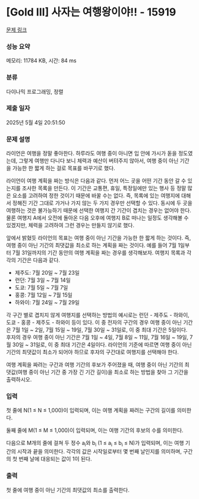 # [Gold III] 사자는 여행왕이야!! - 15919 

[문제 링크](https://www.acmicpc.net/problem/15919) 

### 성능 요약

메모리: 11784 KB, 시간: 84 ms

### 분류

다이나믹 프로그래밍, 정렬

### 제출 일자

2025년 5월 4일 20:51:50

### 문제 설명

<p>라이언은 여행을 정말 좋아한다. 하루라도 여행 중이 아니면 입 안에 가시가 돋을 정도였는데, 그렇게 여행만 다니다 보니 체력과 예산이 버텨주지 않아서, 여행 중이 아닌 기간을 가능한 한 짧게 하는 걸로 목표를 바꾸기로 했다.</p>

<p>라이언이 여행 계획을 짜는 방식은 다음과 같다. 먼저 어느 곳을 어떤 기간 동안 갈 수 있는지를 조사한 목록을 만든다. 이 기간은 교통편, 휴일, 특정일에만 있는 행사 등 정말 많은 요소를 고려하여 정한 것이기 때문에 바꿀 수는 없다. 즉, 목록에 있는 여행지에 대해서 정해진 기간 그대로 가거나 가지 않는 두 가지 경우만 선택할 수 있다. 동시에 두 곳을 여행하는 것은 불가능하기 때문에 선택한 여행지 간 기간이 겹치는 경우는 없어야 한다. 물론 여행지 A에서 오전에 돌아온 다음 오후에 여행지 B로 떠나는 일정도 생각해볼 수 있겠지만, 체력을 고려하여 그런 경우는 만들지 않기로 했다.</p>

<p>앞에서 밝혔듯 라이언의 목표는 여행 중이 아닌 기간을 가능한 한 짧게 하는 것이다. 즉, 여행 중이 아닌 기간의 최댓값을 최소로 하는 계획을 짜는 것이다. 예를 들어 7월 1일부터 7월 31일까지의 기간 동안의 여행 계획을 짜는 경우를 생각해보자. 여행지 목록과 각각의 기간은 다음과 같다.</p>

<ul>
	<li>제주도: 7월 20일 ~ 7월 23일</li>
	<li>런던: 7월 3일 ~ 7월 14일</li>
	<li>도쿄: 7월 5일 ~ 7월 7일</li>
	<li>홍콩: 7월 12일 ~ 7월 15일</li>
	<li>하와이: 7월 24일 ~ 7월 29일</li>
</ul>

<p>각 구간 별로 겹치지 않게 여행지를 선택하는 방법의 예시로는 런던 - 제주도 - 하와이, 도쿄 - 홍콩 - 제주도 - 하와이 등이 있다. 이 중 전자의 구간의 경우 여행 중이 아닌 기간은 7월 1일 ~ 2일, 7월 15일 ~ 19일, 7월 30일 ~ 31일로, 이 중 최대 기간은 5일이다. 후자의 경우 여행 중이 아닌 기간은 7월 1일 ~ 4일, 7월 8일 ~ 11일, 7월 16일 ~ 19일, 7월 30일 ~ 31일로, 이 중 최대 기간은 4일이다. 라이언의 기준에 따르면 여행 중이 아닌 기간의 최댓값이 최소가 되어야 하므로 후자의 구간대로 여행지를 선택해야 한다.</p>

<p>여행 계획을 짜려는 구간과 여행 기간의 후보가 주어졌을 때, 여행 중이 아닌 기간의 최댓값(여행 중이 아닌 기간 중 가장 긴 기간 길이)을 최소로 하는 방법을 찾아 그 기간을 출력하시오.</p>

### 입력 

 <p>첫 줄에 N(1 ≤ N ≤ 1,000)이 입력되며, 이는 여행 계획을 짜려는 구간의 길이를 의미한다.</p>

<p>둘째 줄에 M(1 ≤ M ≤ 1,000)이 입력되며, 이는 여행 기간의 후보의 수를 의미한다.</p>

<p>다음으로 M개의 줄에 걸쳐 두 정수 a<sub>i</sub>와 b<sub>i</sub> (1 ≤ a<sub>i</sub> ≤ b<sub>i</sub> ≤ N)가 입력되며, 이는 여행 기간의 시작과 끝을 의미한다. 각각의 값은 시작일로부터 몇 번째 날인지를 의미하며, 구간의 첫 번째 날에 대응되는 값이 1이 된다.</p>

### 출력 

 <p>첫 줄에 여행 중이 아닌 기간의 최댓값의 최소를 출력한다.</p>

